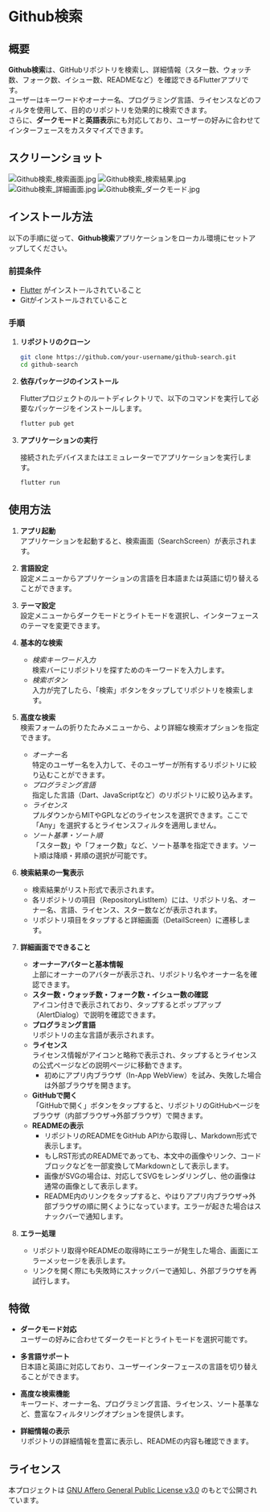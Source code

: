 # Github検索

## 概要
**Github検索**は、GitHubリポジトリを検索し、詳細情報（スター数、ウォッチ数、フォーク数、イシュー数、READMEなど）を確認できるFlutterアプリです。  
ユーザーはキーワードやオーナー名、プログラミング言語、ライセンスなどのフィルタを使用して、目的のリポジトリを効果的に検索できます。  
さらに、**ダークモード**と**英語表示**にも対応しており、ユーザーの好みに合わせてインターフェースをカスタマイズできます。

## スクリーンショット
![Github検索_検索画面.jpg](assets%2FGithub%E6%A4%9C%E7%B4%A2_%E6%A4%9C%E7%B4%A2%E7%94%BB%E9%9D%A2.jpg)
![Github検索_検索結果.jpg](assets%2FGithub%E6%A4%9C%E7%B4%A2_%E6%A4%9C%E7%B4%A2%E7%B5%90%E6%9E%9C.jpg)
![Github検索_詳細画面.jpg](assets%2FGithub%E6%A4%9C%E7%B4%A2_%E8%A9%B3%E7%B4%B0%E7%94%BB%E9%9D%A2.jpg)
![Github検索_ダークモード.jpg](assets%2FGithub%E6%A4%9C%E7%B4%A2_%E3%83%80%E3%83%BC%E3%82%AF%E3%83%A2%E3%83%BC%E3%83%89.jpg)

## インストール方法
以下の手順に従って、**Github検索**アプリケーションをローカル環境にセットアップしてください。

### 前提条件
- [Flutter](https://flutter.dev/docs/get-started/install) がインストールされていること
- Gitがインストールされていること

### 手順
1. **リポジトリのクローン**

   ```bash
   git clone https://github.com/your-username/github-search.git
   cd github-search
   ```

2. **依存パッケージのインストール**

   Flutterプロジェクトのルートディレクトリで、以下のコマンドを実行して必要なパッケージをインストールします。

   ```bash
   flutter pub get
   ```

3. **アプリケーションの実行**

   接続されたデバイスまたはエミュレーターでアプリケーションを実行します。

   ```bash
   flutter run
   ```

## 使用方法
1. **アプリ起動**  
   アプリケーションを起動すると、検索画面（SearchScreen）が表示されます。

2. **言語設定**  
   設定メニューからアプリケーションの言語を日本語または英語に切り替えることができます。

3. **テーマ設定**  
   設定メニューからダークモードとライトモードを選択し、インターフェースのテーマを変更できます。

4. **基本的な検索**
    - *検索キーワード入力*  
      検索バーにリポジトリを探すためのキーワードを入力します。
    - *検索ボタン*  
      入力が完了したら、「検索」ボタンをタップしてリポジトリを検索します。

5. **高度な検索**  
   検索フォームの折りたたみメニューから、より詳細な検索オプションを指定できます。
    - *オーナー名*  
      特定のユーザー名を入力して、そのユーザーが所有するリポジトリに絞り込むことができます。
    - *プログラミング言語*  
      指定した言語（Dart、JavaScriptなど）のリポジトリに絞り込みます。
    - *ライセンス*  
      プルダウンからMITやGPLなどのライセンスを選択できます。ここで「Any」を選択するとライセンスフィルタを適用しません。
    - *ソート基準・ソート順*  
      「スター数」や「フォーク数」など、ソート基準を指定できます。ソート順は降順・昇順の選択が可能です。

6. **検索結果の一覧表示**
    - 検索結果がリスト形式で表示されます。
    - 各リポジトリの項目（RepositoryListItem）には、リポジトリ名、オーナー名、言語、ライセンス、スター数などが表示されます。
    - リポジトリ項目をタップすると詳細画面（DetailScreen）に遷移します。

7. **詳細画面でできること**
    - **オーナーアバターと基本情報**  
      上部にオーナーのアバターが表示され、リポジトリ名やオーナー名を確認できます。
    - **スター数・ウォッチ数・フォーク数・イシュー数の確認**  
      アイコン付きで表示されており、タップするとポップアップ（AlertDialog）で説明を確認できます。
    - **プログラミング言語**  
      リポジトリの主な言語が表示されます。
    - **ライセンス**  
      ライセンス情報がアイコンと略称で表示され、タップするとライセンスの公式ページなどの説明ページに移動できます。
        - 初めにアプリ内ブラウザ（In-App WebView）を試み、失敗した場合は外部ブラウザを開きます。
    - **GitHubで開く**  
      「GitHubで開く」ボタンをタップすると、リポジトリのGitHubページをブラウザ（内部ブラウザ→外部ブラウザ）で開きます。
    - **READMEの表示**
        - リポジトリのREADMEをGitHub APIから取得し、Markdown形式で表示します。
        - もしRST形式のREADMEであっても、本文中の画像やリンク、コードブロックなどを一部変換してMarkdownとして表示します。
        - 画像がSVGの場合は、対応してSVGをレンダリングし、他の画像は通常の画像として表示します。
        - README内のリンクをタップすると、やはりアプリ内ブラウザ→外部ブラウザの順に開くようになっています。エラーが起きた場合はスナックバーで通知します。

8. **エラー処理**
    - リポジトリ取得やREADMEの取得時にエラーが発生した場合、画面にエラーメッセージを表示します。
    - リンクを開く際にも失敗時にスナックバーで通知し、外部ブラウザを再試行します。

## 特徴
- **ダークモード対応**  
  ユーザーの好みに合わせてダークモードとライトモードを選択可能です。

- **多言語サポート**  
  日本語と英語に対応しており、ユーザーインターフェースの言語を切り替えることができます。

- **高度な検索機能**  
  キーワード、オーナー名、プログラミング言語、ライセンス、ソート基準など、豊富なフィルタリングオプションを提供します。

- **詳細情報の表示**  
  リポジトリの詳細情報を豊富に表示し、READMEの内容も確認できます。

## ライセンス
本プロジェクトは [GNU Affero General Public License v3.0](https://www.gnu.org/licenses/agpl-3.0) のもとで公開されています。